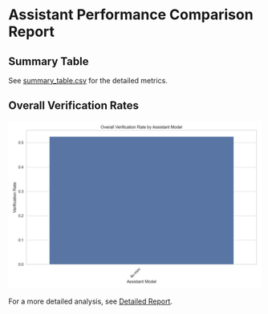 # Assistant Performance Comparison Report

## Summary Table

See [summary_table.csv](summary_table.csv) for the detailed metrics.

## Overall Verification Rates

![Verification Rates](verification_rates.png)



For a more detailed analysis, see [Detailed Report](detailed_report.md).
